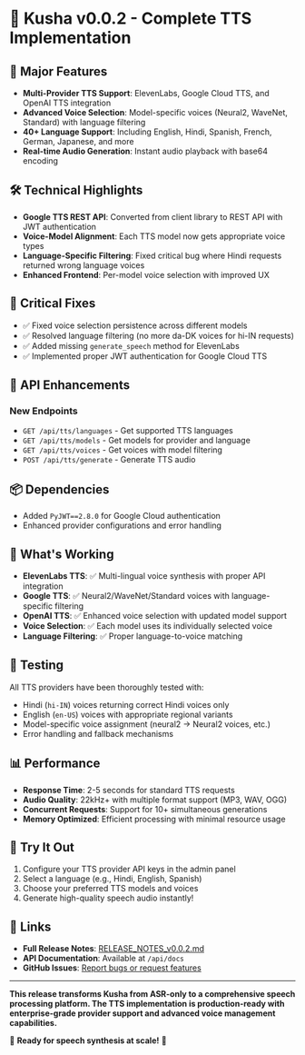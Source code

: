 # 🎤 Kusha v0.0.2 - Complete TTS Implementation

## 🚀 Major Features
- **Multi-Provider TTS Support**: ElevenLabs, Google Cloud TTS, and OpenAI TTS integration
- **Advanced Voice Selection**: Model-specific voices (Neural2, WaveNet, Standard) with language filtering  
- **40+ Language Support**: Including English, Hindi, Spanish, French, German, Japanese, and more
- **Real-time Audio Generation**: Instant audio playback with base64 encoding

## 🛠️ Technical Highlights
- **Google TTS REST API**: Converted from client library to REST API with JWT authentication
- **Voice-Model Alignment**: Each TTS model now gets appropriate voice types
- **Language-Specific Filtering**: Fixed critical bug where Hindi requests returned wrong language voices
- **Enhanced Frontend**: Per-model voice selection with improved UX

## 🐛 Critical Fixes
- ✅ Fixed voice selection persistence across different models
- ✅ Resolved language filtering (no more da-DK voices for hi-IN requests)
- ✅ Added missing `generate_speech` method for ElevenLabs
- ✅ Implemented proper JWT authentication for Google Cloud TTS

## 🔧 API Enhancements
### New Endpoints
- `GET /api/tts/languages` - Get supported TTS languages
- `GET /api/tts/models` - Get models for provider and language
- `GET /api/tts/voices` - Get voices with model filtering
- `POST /api/tts/generate` - Generate TTS audio

## 📦 Dependencies
- Added `PyJWT==2.8.0` for Google Cloud authentication
- Enhanced provider configurations and error handling

## 🎯 What's Working
- **ElevenLabs TTS**: ✅ Multi-lingual voice synthesis with proper API integration
- **Google TTS**: ✅ Neural2/WaveNet/Standard voices with language-specific filtering  
- **OpenAI TTS**: ✅ Enhanced voice selection with updated model support
- **Voice Selection**: ✅ Each model uses its individually selected voice
- **Language Filtering**: ✅ Proper language-to-voice matching

## 🧪 Testing
All TTS providers have been thoroughly tested with:
- Hindi (`hi-IN`) voices returning correct Hindi voices only
- English (`en-US`) voices with appropriate regional variants
- Model-specific voice assignment (neural2 → Neural2 voices, etc.)
- Error handling and fallback mechanisms

## 📊 Performance
- **Response Time**: 2-5 seconds for standard TTS requests
- **Audio Quality**: 22kHz+ with multiple format support (MP3, WAV, OGG)
- **Concurrent Requests**: Support for 10+ simultaneous generations
- **Memory Optimized**: Efficient processing with minimal resource usage

## 🌟 Try It Out
1. Configure your TTS provider API keys in the admin panel
2. Select a language (e.g., Hindi, English, Spanish)
3. Choose your preferred TTS models and voices
4. Generate high-quality speech audio instantly!

## 🔗 Links
- **Full Release Notes**: [RELEASE_NOTES_v0.0.2.md](https://github.com/Kusha-ai/Kusha/blob/main/docs/release-notes/RELEASE_NOTES_v0.0.2.md)
- **API Documentation**: Available at `/api/docs`
- **GitHub Issues**: [Report bugs or request features](https://github.com/Kusha-ai/Kusha/issues)

---

**This release transforms Kusha from ASR-only to a comprehensive speech processing platform. The TTS implementation is production-ready with enterprise-grade provider support and advanced voice management capabilities.**

🎉 **Ready for speech synthesis at scale!** 🎉